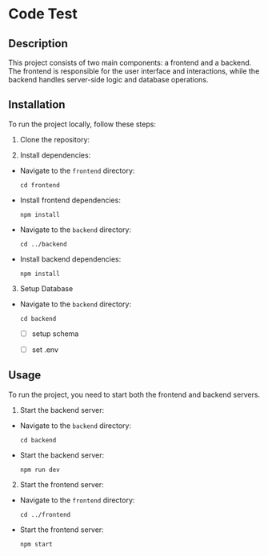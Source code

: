 # Code Test

## Description
This project consists of two main components: a frontend and a backend. The frontend is responsible for the user interface and interactions, while the backend handles server-side logic and database operations.

## Installation
To run the project locally, follow these steps:

1. Clone the repository:


2. Install dependencies:
- Navigate to the `frontend` directory:
  ```
  cd frontend
  ```
- Install frontend dependencies:
  ```
  npm install
  ```

- Navigate to the `backend` directory:
  ```
  cd ../backend
  ```
- Install backend dependencies:
  ```
  npm install
  ```
3. Setup Database
- Navigate to the `backend` directory:
  ```
  cd backend
  ```
  - [ ] setup schema
  - [ ] set .env
 

## Usage
To run the project, you need to start both the frontend and backend servers.

1. Start the backend server:
- Navigate to the `backend` directory:
  ```
  cd backend
  ```
- Start the backend server:
  ```
  npm run dev
  ```

2. Start the frontend server:
- Navigate to the `frontend` directory:
  ```
  cd ../frontend
  ```
- Start the frontend server:
  ```
  npm start
  ```


